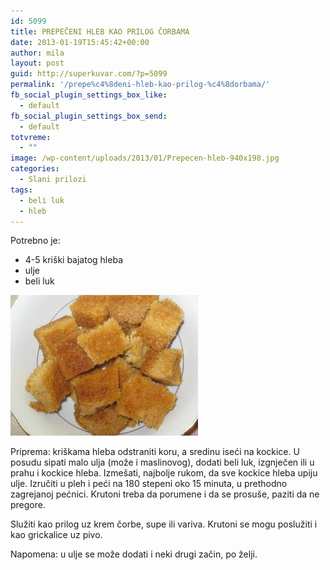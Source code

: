 ```yaml
---
id: 5099
title: PREPEČENI HLEB KAO PRILOG ČORBAMA
date: 2013-01-19T15:45:42+00:00
author: mila
layout: post
guid: http://superkuvar.com/?p=5099
permalink: '/prepe%c4%8deni-hleb-kao-prilog-%c4%8dorbama/'
fb_social_plugin_settings_box_like:
  - default
fb_social_plugin_settings_box_send:
  - default
totvreme:
  - ""
image: /wp-content/uploads/2013/01/Prepecen-hleb-940x198.jpg
categories:
  - Slani prilozi
tags:
  - beli luk
  - hleb
---
```

Potrebno je:

  * 4-5 kriški bajatog hleba
  * ulje
  * beli luk

<img class="alignnone size-medium wp-image-5101" src="/wp-content/uploads/2013/01/Prepecen-hleb-300x225.jpg" alt="Prepecen hleb" width="300" height="225" /> 

Priprema: kriškama hleba odstraniti koru, a sredinu iseći na kockice. U posudu sipati malo ulja (može i maslinovog), dodati beli luk, izgnječen ili u prahu i kockice hleba. Izmešati, najbolje rukom, da sve kockice hleba upiju ulje. Izručiti u pleh i peći na 180 stepeni oko 15 minuta, u prethodno zagrejanoj pećnici. Krutoni treba da porumene i da se prosuše, paziti da ne pregore.

Služiti kao prilog uz krem čorbe, supe ili variva. Krutoni se mogu poslužiti i kao grickalice uz pivo.

Napomena: u ulje se može dodati i neki drugi začin, po želji.